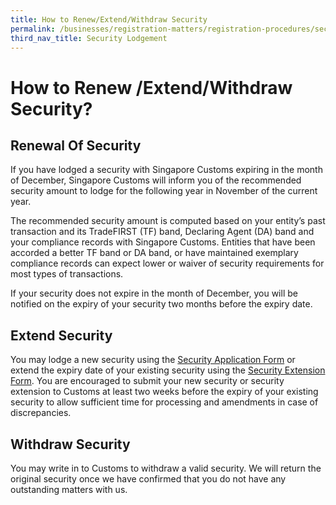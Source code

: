 ```yaml
---
title: How to Renew/Extend/Withdraw Security
permalink: /businesses/registration-matters/registration-procedures/security-lodgement/Renew-extend-withdraw-security
third_nav_title: Security Lodgement
---
```



# How to Renew /Extend/Withdraw Security?

## Renewal Of Security

If you have lodged a security with Singapore Customs expiring in the month of December, Singapore Customs will inform you of the recommended security amount to lodge for the following year in November of the current year.

The recommended security amount is computed based on your entity’s past transaction and its TradeFIRST (TF) band, Declaring Agent (DA) band and your compliance records with Singapore Customs. Entities that have been accorded a better TF band or DA band, or have maintained exemplary compliance records can expect lower or waiver of security requirements for most types of transactions.  
  
If your security does not expire in the month of December, you will be notified on the expiry of your security two months before the expiry date.

## Extend Security

You may lodge a new security using the [Security Application Form](https://www.customs.gov.sg/eservices/customs-forms-and-service-links#Registration) or extend the expiry date of your existing security using the [Security Extension Form](https://www.customs.gov.sg/eservices/customs-forms-and-service-links#Registration). You are encouraged to submit your new security or security extension to Customs at least two weeks before the expiry of your existing security to allow sufficient time for processing and amendments in case of discrepancies.

## Withdraw Security

You may write in to Customs to withdraw a valid security. We will return the original security once we have confirmed that you do not have any outstanding matters with us.
